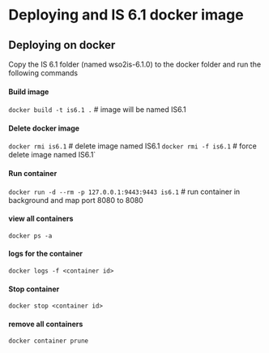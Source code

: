 # Deploying and IS 6.1 docker image

## Deploying on docker

Copy the IS 6.1 folder (named wso2is-6.1.0) to the docker folder and run the following commands

#### Build image

`docker build -t is6.1 .` # image will be named IS6.1

#### Delete docker image

`docker rmi is6.1` # delete image named IS6.1
`docker rmi -f is6.1` # force delete image named IS6.1`

#### Run container

`docker run -d --rm -p 127.0.0.1:9443:9443 is6.1` # run container in background and map port 8080 to 8080

#### view all containers

`docker ps -a`

#### logs for the container

`docker logs -f <container id>`

#### Stop container

`docker stop <container id>`

#### remove all containers

`docker container prune`
